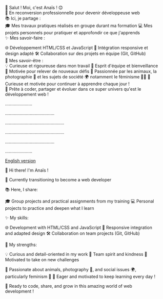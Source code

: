 👋 Salut ! Moi, c'est Anaïs ! 😊
<br/>
💼 En reconversion professionnelle pour devenir développeuse web
<br/>
📚 Ici, je partage :
<br/>
🎓 Mes travaux pratiques réalisés en groupe durant ma formation
💻 Mes projets personnels pour pratiquer et approfondir ce que j'apprends
<br/>
✨ Mes savoir-faire :

🌐 Développement HTML/CSS et JavaScript
🔧 Intégration responsive et design adapté
🛠️ Collaboration sur des projets en équipe (Git, GitHub)
<br/>
🌟 Mes savoir-être :
<br/>
💡 Curieuse et rigoureuse dans mon travail
🤝 Esprit d'équipe et bienveillance
🚀 Motivée pour relever de nouveaux défis
🐾 Passionnée par les animaux, la photographie 📸 et les sujets de société 🌍 notamment le féminisme 💜🌈
🌱 Curieuse et motivée pour continuer à apprendre chaque jour !
<br/>
🚀 Prête à coder, partager et évoluer dans ce super univers qu'est le développement web !

<p>                                                                                               </p>
<p>                                     ......................                          </p>
<p>                             ........................................                          </p>
<p>                        ................................................                          </p>
<p>                        ................................................                          </p>
<p>                             ........................................                          </p>
<p>                                     ......................                          </p>
<p>                                                                                               </p>



<ins>English version</ins>

👋 Hi there! I'm Anaïs !

💼 Currently transitioning to become a web developer

📚 Here, I share:

🎓 Group projects and practical assignments from my training
💻 Personal projects to practice and deepen what I learn

✨ My skills:

🌐 Development with HTML/CSS and JavaScript
🔧 Responsive integration and adapted design
🛠️ Collaboration on team projects (Git, GitHub)

🌟 My strengths:

💡 Curious and detail-oriented in my work
🤝 Team spirit and kindness
🚀 Motivated to take on new challenges

🐾 Passionate about animals, photography 📸, and social issues 🌍, particularly feminism 💜
🌱 Eager and motivated to keep learning every day !

🚀 Ready to code, share, and grow in this amazing world of web development !
